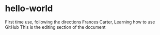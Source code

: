 # hello-world
First time use, following the directions
Frances Carter, Learning how to use GitHub
This is the editing section of the document

